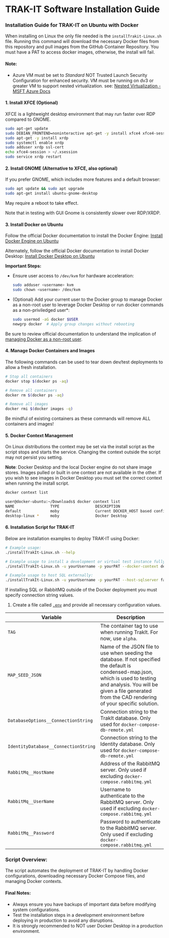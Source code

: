 # TRAK-IT Software Installation Guide

### **Installation Guide for TRAK-IT on Ubuntu with Docker**

When installing on Linux the only file needed is the `installTrakit-Linux.sh` file. Running this command will download the necessary Docker files from this repository and pull images from the GitHub Container Repository. You must have a PAT to access docker images, otherwise, the install will fail.

#### **Note:**
- Azure VM must be set to *Standard* NOT Trusted Launch Security Configuration for enhanced security. VM must be running on dv3 or greater VM to support nested virtualization. see: [Nested Virtualization - MSFT Azure Docs](https://learn.microsoft.com/en-us/virtualization/hyper-v-on-windows/user-guide/nested-virtualization)

#### **1. Install XFCE (Optional)**
XFCE is a lightweight desktop environment that may run faster over RDP compared to GNOME.

```bash
sudo apt-get update
sudo DEBIAN_FRONTEND=noninteractive apt-get -y install xfce4 xfce4-session
sudo apt-get -y install xrdp
sudo systemctl enable xrdp
sudo adduser xrdp ssl-cert
echo xfce4-session > ~/.xsession
sudo service xrdp restart
```

#### **2. Install GNOME (Alternative to XFCE, also optional)**
If you prefer GNOME, which includes more features and a default browser:

```bash
sudo apt update && sudo apt upgrade
sudo apt-get install ubuntu-gnome-desktop
```

May require a reboot to take effect.

Note that in testing with GUI Gnome is consistently slower over RDP/XRDP.

#### **3. Install Docker on Ubuntu**

Follow the official Docker documentation to install the Docker Engine: [Install Docker Engine on Ubuntu](https://docs.docker.com/engine/install/ubuntu)

Alternately, follow the official Docker documentation to install Docker Desktop: [Install Docker Desktop on Ubuntu](https://docs.docker.com/desktop/install/ubuntu/)

**Important Steps:**
- Ensure user access to `/dev/kvm` for hardware acceleration:
  ```bash
  sudo adduser <username> kvm
  sudo chown <username> /dev/kvm
  ```

- (Optional) Add your current user to the Docker group to manage Docker as a non-root user to leverage Docker Desktop or run docker commands as a non-priviledged user*:
  ```bash
  sudo usermod -aG docker $USER
  newgrp docker  # Apply group changes without rebooting
  ```

Be sure to review official documentation to understand the implication of [managing Docker as a non-root user](https://docs.docker.com/engine/install/linux-postinstall/#manage-docker-as-a-non-root-user).

#### **4. Manage Docker Containers and Images**
The following commands can be used to tear down dev/test deployments to allow a fresh installation.

```bash
# Stop all containers
docker stop $(docker ps -aq)

# Remove all containers
docker rm $(docker ps -aq)

# Remove all images
docker rmi $(docker images -q)
```

Be mindful of existing containers as these commands will remove ALL containers and images!

#### **5. Docker Context Management**

On Linux distributions the context may be set via the install script as the script stops and starts the service. Changing the context outside the script may not persist you setting.

**Note**: Docker Desktop and the local Docker engine do not share image stores. Images pulled or built in one context are not available in the other. If you wish to see images in Docker Desktop you must set the correct context when running the install script.

```bash
docker context list

user@docker-ubuntu:~/Downloads$ docker context list
NAME                TYPE                DESCRIPTION                               DOCKER ENDPOINT                                      KUBERNETES ENDPOINT   ORCHESTRATOR
default             moby                Current DOCKER_HOST based configuration   unix:///var/run/docker.sock                                                
desktop-linux *     moby                Docker Desktop                            unix:///home/azureuser/.docker/desktop/docker.sock  
```

#### **6. Installation Script for TRAK-IT**
Below are installation examples to deploy TRAK-IT using Docker:

```bash
# Example usage:
./installTrakIt-Linux.sh --help

# Example usage to install a development or virtual test instance fully contained in Docker:
./installTrakIt-Linux.sh -u yourUsername -p yourPAT --docker-context desktop-linux --profile virtual

# Example usage to host SQL externally:
./installTrakIt-Linux.sh -u yourUsername -p yourPAT --host-sqlserver false --docker-context desktop-linux
```

If installing SQL or RabbitMQ outside of the Docker deployment you must specify connection string values. 

1. Create a file called [`.env`](https://docs.docker.com/compose/environment-variables/set-environment-variables/#substitute-with-an-env-file) and provide all necessary configuration values.

| Variable                             | Description                                                                                                                                                                                                                             |
|--------------------------------------|-----------------------------------------------------------------------------------------------------------------------------------------------------------------------------------------------------------------------------------------|
| `TAG`                                | The container tag to use when running TrakIt. For now, use `alpha`.                                                                                                                                                                     |
| `MAP_SEED_JSON`                      | Name of the JSON file to use when seeding the database. If not specified the default is condensed-map.json, which is used to testing and analysis. You will be given a file generated from the CAD rendering of your specific solution. |
| `DatabaseOptions__ConnectionString`  | Connection string to the TrakIt database. Only used for `docker-compose-db-remote.yml`                                                                                                                                                  |
| `IdentityDatabase__ConnectionString` | Connection string to the Identity database. Only used for `docker-compose-db-remote.yml`                                                                                                                                                |
| `RabbitMq__HostName`                 | Address of the RabbitMQ server. Only used if excluding `docker-compose.rabbitmq.yml`                                                                                                                                                    |
| `RabbitMq__UserName`                 | Username to authenticate to the RabbitMQ server. Only used if excluding `docker-compose.rabbitmq.yml`                                                                                                                                   |
| `RabbitMq__Password`                 | Password to authenticate to the RabbitMQ server. Only used if excluding `docker-compose.rabbitmq.yml`                                                                                                                                   |

### **Script Overview:**
The script automates the deployment of TRAK-IT by handling Docker configurations, downloading necessary Docker Compose files, and managing Docker contexts.

#### **Final Notes:**
- Always ensure you have backups of important data before modifying system configurations.
- Test the installation steps in a development environment before deploying in production to avoid any disruptions.
- It is strongly recommended to NOT user Docker Desktop in a production environment.
